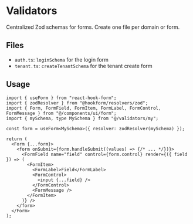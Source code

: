 # Validators

Centralized Zod schemas for forms. Create one file per domain or form.

## Files

- `auth.ts`: `loginSchema` for the login form
- `tenant.ts`: `createTenantSchema` for the tenant create form

## Usage

```tsx
import { useForm } from "react-hook-form";
import { zodResolver } from "@hookform/resolvers/zod";
import { Form, FormField, FormItem, FormLabel, FormControl, FormMessage } from "@/components/ui/form";
import { mySchema, type MySchema } from "@/validators/my";

const form = useForm<MySchema>({ resolver: zodResolver(mySchema) });

return (
  <Form {...form}>
    <form onSubmit={form.handleSubmit((values) => {/* ... */})}>
      <FormField name="field" control={form.control} render={({ field }) => (
        <FormItem>
          <FormLabel>Field</FormLabel>
          <FormControl>
            <input {...field} />
          </FormControl>
          <FormMessage />
        </FormItem>
      )} />
    </form>
  </Form>
);
```

